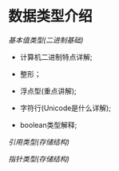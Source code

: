 # 数据类型介绍

_基本值类型(二进制基础)_

- 计算机二进制特点详解;

- 整形；

- 浮点型(重点讲解);

- 字符行(Unicode是什么详解);

- boolean类型解释;

_引用类型(存储结构)_


_指针类型(存储结构)_